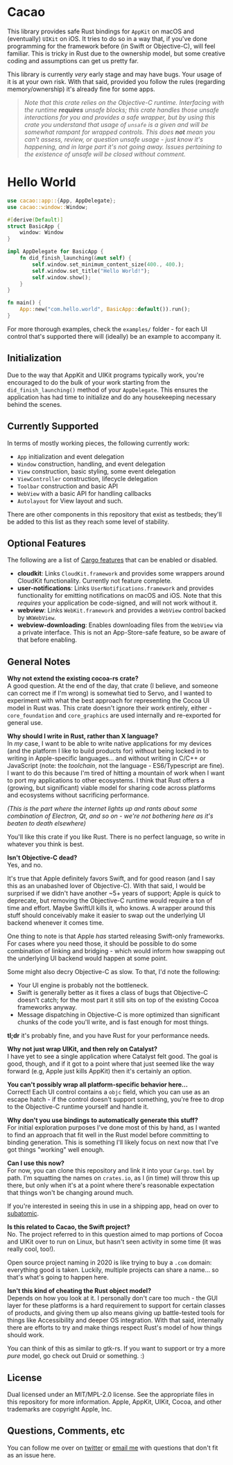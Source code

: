 # Cacao

This library provides safe Rust bindings for `AppKit` on macOS and (eventually) `UIKit` on iOS. It
tries to do so in a way that, if you've done programming for the framework before (in Swift or
Objective-C), will feel familiar. This is tricky in Rust due to the ownership model, but some
creative coding and assumptions can get us pretty far.

This library is currently _very_ early stage and may have bugs. Your usage of it is at
your own risk. With that said, provided you follow the rules (regarding memory/ownership) it's
already fine for some apps.

>_Note that this crate relies on the Objective-C runtime. Interfacing with the runtime **requires**
unsafe blocks; this crate handles those unsafe interactions for you and provides a safe wrapper, 
but by using this crate you understand that usage of `unsafe` is a given and will be somewhat 
rampant for wrapped controls. This does **not** mean you can't assess, review, or question unsafe 
usage - just know it's happening, and in large part it's not going away. Issues pertaining to the 
existence of unsafe will be closed without comment._

# Hello World

```rust
use cacao::app::{App, AppDelegate};
use cacao::window::Window;

#[derive(Default)]
struct BasicApp {
    window: Window
}

impl AppDelegate for BasicApp {
    fn did_finish_launching(&mut self) {
        self.window.set_minimum_content_size(400., 400.);
        self.window.set_title("Hello World!");
        self.window.show();
    }
}

fn main() {
    App::new("com.hello.world", BasicApp::default()).run();
}
```

For more thorough examples, check the `examples/` folder - for each UI control that's supported there will (ideally) be an example to accompany it.

## Initialization
Due to the way that AppKit and UIKit programs typically work, you're encouraged to do the bulk
of your work starting from the `did_finish_launching()` method of your `AppDelegate`. This
ensures the application has had time to initialize and do any housekeeping necessary behind the
scenes.

## Currently Supported
In terms of mostly working pieces, the following currently work:

- `App` initialization and event delegation
- `Window` construction, handling, and event delegation
- `View` construction, basic styling, some event delegation
- `ViewController` construction, lifecycle delegation
- `Toolbar` construction and basic API
- `WebView` with a basic API for handling callbacks
- `Autolayout` for View layout and such.

There are other components in this repository that exist as testbeds; they'll be added to this list as they reach some level of stability.

## Optional Features

The following are a list of [Cargo features][cargo-features] that can be enabled or disabled.

- **cloudkit**: Links `CloudKit.framework` and provides some wrappers around CloudKit
functionality. Currently not feature complete.
- **user-notifications**: Links `UserNotifications.framework` and provides functionality for
emitting notifications on macOS and iOS. Note that this _requires_ your application be
code-signed, and will not work without it.
- **webview**: Links `WebKit.framework` and provides a `WebView` control backed by `WKWebView`.
- **webview-downloading**: Enables downloading files from the `WebView` via a private
interface. This is not an App-Store-safe feature, so be aware of that before enabling.

[cargo-features]: https://doc.rust-lang.org/stable/cargo/reference/manifest.html#the-features-section

## General Notes
**Why not extend the existing cocoa-rs crate?**  
A good question. At the end of the day, that crate (I believe, and someone can correct me if I'm wrong) is somewhat tied to Servo, and I wanted to experiment with what the best approach for representing the Cocoa UI model in Rust was. This crate doesn't ignore their work entirely, either - `core_foundation` and `core_graphics` are used internally and re-exported for general use.

**Why should I write in Rust, rather than X language?**  
In _my_ case, I want to be able to write native applications for my devices (and the platform I like to build products for) without being locked in to writing in Apple-specific languages... and without writing in C/C++ or JavaScript (note: the _toolchain_, not the language - ES6/Typescript are fine). I want to do this because I'm tired of hitting a mountain of work when I want to port my applications to other ecosystems. I think that Rust offers a (growing, but significant) viable model for sharing code across platforms and ecosystems without sacrificing performance.

_(This is the part where the internet lights up and rants about some combination of Electron, Qt, and so on - we're not bothering here as it's beaten to death elsewhere)_

You'll like this crate if you like Rust. There is no perfect language, so write in whatever you think is best.

**Isn't Objective-C dead?**  
Yes, and no.

It's true that Apple definitely favors Swift, and for good reason (and I say this as an unabashed lover of Objective-C). With that said, I would be surprised if we didn't have another ~5+ years of support; Apple is quick to deprecate, but removing the Objective-C runtime would require a ton of time and effort. Maybe SwiftUI kills it, who knows. A wrapper around this stuff should conceivably make it easier to swap out the underlying UI backend whenever it comes time.

One thing to note is that Apple _has_ started releasing Swift-only frameworks. For cases where you need those, it should be possible to do some combination of linking and bridging - which would inform how swapping out the underlying UI backend would happen at some point.

Some might also decry Objective-C as slow. To that, I'd note the following:

- Your UI engine is probably not the bottleneck.
- Swift is generally better as it fixes a class of bugs that Objective-C doesn't catch; for the most part it still sits on top of the existing Cocoa frameworks anyway.
- Message dispatching in Objective-C is more optimized than significant chunks of the code you'll write, and is fast enough for most things.

**tl;dr** it's probably fine, and you have Rust for your performance needs.

**Why not just wrap UIKit, and then rely on Catalyst?**  
I have yet to see a single application where Catalyst felt good. The goal is good, though, and if it got to a point where that just seemed like the way forward (e.g, Apple just kills AppKit) then it's certainly an option.

**You can't possibly wrap all platform-specific behavior here...**  
Correct! Each UI control contains a `objc` field, which you can use as an escape hatch - if the control doesn't support something, you're free to drop to the Objective-C runtime yourself and handle it.

**Why don't you use bindings to automatically generate this stuff?**  
For initial exploration purposes I've done most of this by hand, as I wanted to find an approach that fit well in the Rust model before committing to binding generation. This is something I'll likely focus on next now that I've got things "working" well enough.

**Can I use this now?**  
For now, you can clone this repository and link it into your `Cargo.toml` by path. I'm squatting the names on `crates.io`, as I (in time) will throw this up there, but only when it's at a point where there's reasonable expectation that things won't be changing around much.

If you're interested in seeing this in use in a shipping app, head on over to [subatomic](https://github.com/ryanmcgrath/subatomic/).

**Is this related to Cacao, the Swift project?**  
No. The project referred to in this question aimed to map portions of Cocoa and UIKit over to run on Linux, but hasn't seen activity in some time (it was really cool, too!).

Open source project naming in 2020 is like trying to buy a `.com` domain: everything good is taken. Luckily, multiple projects can share a name... so that's what's going to happen here.

**Isn't this kind of cheating the Rust object model?**  
Depends on how you look at it. I personally don't care too much - the GUI layer for these platforms is a hard requirement to support for certain classes of products, and giving them up also means giving up battle-tested tools for things like Accessibility and deeper OS integration. With that said, internally there are efforts to try and make things respect Rust's model of how things should work.

You can think of this as similar to gtk-rs. If you want to support or try a more _pure_ model, go check out Druid or something. :)

## License
Dual licensed under an MIT/MPL-2.0 license. See the appropriate files in this repository for more information. Apple, AppKit, UIKit, Cocoa, and other trademarks are copyright Apple, Inc.

## Questions, Comments, etc
You can follow me over on [twitter](https://twitter.com/ryanmcgrath/) or [email me](mailto:ryan@rymc.io) with questions that don't fit as an issue here.
